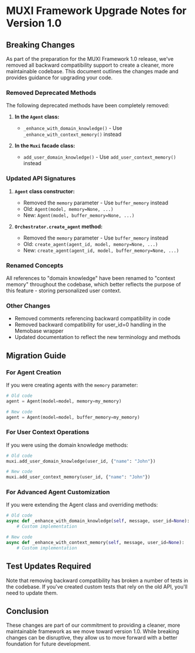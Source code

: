# MUXI Framework Upgrade Notes for Version 1.0

## Breaking Changes

As part of the preparation for the MUXI Framework 1.0 release, we've removed all backward compatibility support to create a cleaner, more maintainable codebase. This document outlines the changes made and provides guidance for upgrading your code.

### Removed Deprecated Methods

The following deprecated methods have been completely removed:

1. **In the `Agent` class:**
   - `_enhance_with_domain_knowledge()` - Use `_enhance_with_context_memory()` instead

2. **In the `Muxi` facade class:**
   - `add_user_domain_knowledge()` - Use `add_user_context_memory()` instead

### Updated API Signatures

1. **`Agent` class constructor:**
   - Removed the `memory` parameter - Use `buffer_memory` instead
   - Old: `Agent(model, memory=None, ...)`
   - New: `Agent(model, buffer_memory=None, ...)`

2. **`Orchestrator.create_agent` method:**
   - Removed the `memory` parameter - Use `buffer_memory` instead
   - Old: `create_agent(agent_id, model, memory=None, ...)`
   - New: `create_agent(agent_id, model, buffer_memory=None, ...)`

### Renamed Concepts

All references to "domain knowledge" have been renamed to "context memory" throughout the codebase, which better reflects the purpose of this feature - storing personalized user context.

### Other Changes

- Removed comments referencing backward compatibility in code
- Removed backward compatibility for user_id=0 handling in the Memobase wrapper
- Updated documentation to reflect the new terminology and methods

## Migration Guide

### For Agent Creation

If you were creating agents with the `memory` parameter:

```python
# Old code
agent = Agent(model=model, memory=my_memory)

# New code
agent = Agent(model=model, buffer_memory=my_memory)
```

### For User Context Operations

If you were using the domain knowledge methods:

```python
# Old code
muxi.add_user_domain_knowledge(user_id, {"name": "John"})

# New code
muxi.add_user_context_memory(user_id, {"name": "John"})
```

### For Advanced Agent Customization

If you were extending the Agent class and overriding methods:

```python
# Old code
async def _enhance_with_domain_knowledge(self, message, user_id=None):
    # Custom implementation

# New code
async def _enhance_with_context_memory(self, message, user_id=None):
    # Custom implementation
```

## Test Updates Required

Note that removing backward compatibility has broken a number of tests in the codebase. If you've created custom tests that rely on the old API, you'll need to update them.

## Conclusion

These changes are part of our commitment to providing a cleaner, more maintainable framework as we move toward version 1.0. While breaking changes can be disruptive, they allow us to move forward with a better foundation for future development.
